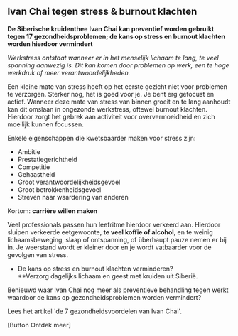 ## Ivan Chai tegen stress & burnout klachten

**De Siberische kruidenthee Ivan Chai kan preventief worden gebruikt tegen 17 gezondheidsproblemen; de kans op stress en burnout klachten worden hierdoor vermindert**

_Werkstress ontstaat wanneer er in het menselijk lichaam te lang, te veel spanning aanwezig is. Dit kan komen door problemen op werk, een te hoge werkdruk of meer verantwoordelijkheden._

Een kleine mate van stress hoeft op het eerste gezicht niet voor problemen te verzorgen. Sterker nog, het is goed voor je. Je bent erg gefocust en actief. Wanneer deze mate van stress van binnen groeit en te lang aanhoudt kan dit omslaan in ongezonde werkstress, oftewel burnout klachten. Hierdoor zorgt het gebrek aan activiteit voor oververmoeidheid en zich moeilijk kunnen focussen.

Enkele eigenschappen die kwetsbaarder maken voor stress zijn:
* Ambitie
* Prestatiegerichtheid
* Competitie
* Gehaastheid
* Groot verantwoordelijkheidsgevoel 
* Groot betrokkenheidsgevoel 
* Streven naar waardering van anderen 

Kortom: **carrière willen maken**

Veel professionals passen hun leefritme hierdoor verkeerd aan. Hierdoor sluipen verkeerde eetgewoonte, **te veel koffie of alcohol**, en te weinig lichaamsbeweging, slaap of ontspanning, of überhaupt pauze nemen er bij in. Je weerstand wordt er kleiner door en je wordt vatbaarder voor de gevolgen van stress.

* De kans op stress en burnout klachten verminderen? <br>
**Verzorg dagelijks lichaam en geest met kruiden uit Siberië. 

Benieuwd waar Ivan Chai nog meer als preventieve behandling tegen werkt waardoor de kans op gezondheidsproblemen worden vermindert?

Lees het artikel 'de 7 gezondheidsvoordelen van Ivan Chai'. 

[Button Ontdek meer]
